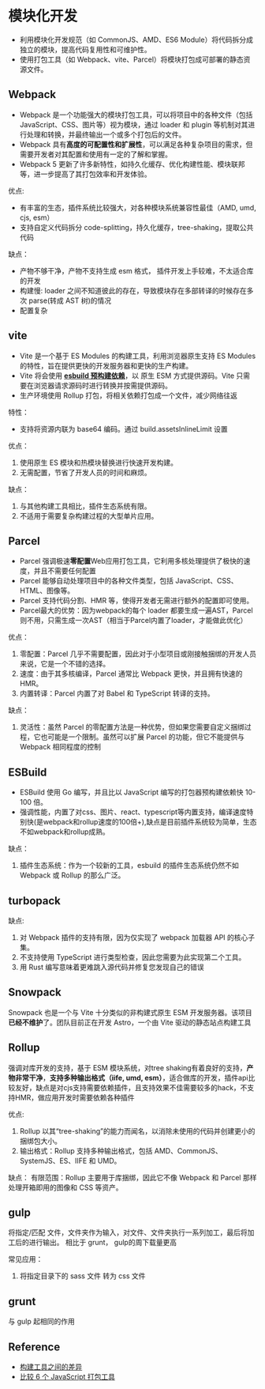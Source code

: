 # 模块化开发

- 利用模块化开发规范（如 CommonJS、AMD、ES6 Module）将代码拆分成独立的模块，提高代码复用性和可维护性。
- 使用打包工具（如 Webpack、vite、Parcel）将模块打包成可部署的静态资源文件。


## Webpack
- Webpack 是一个功能强大的模块打包工具，可以将项目中的各种文件（包括 JavaScript、CSS、图片等）视为模块，通过 loader 和 plugin 等机制对其进行处理和转换，并最终输出一个或多个打包后的文件。
- Webpack 具有**高度的可配置性和扩展性**，可以满足各种复杂项目的需求，但需要开发者对其配置和使用有一定的了解和掌握。
- Webpack 5 更新了许多新特性，如持久化缓存、优化构建性能、模块联邦等，进一步提高了其打包效率和开发体验。

优点:
- 有丰富的生态，插件系统比较强大，对各种模块系统兼容性最佳（AMD, umd, cjs, esm）
- 支持自定义代码拆分 code-splitting，持久化缓存，tree-shaking，提取公共代码

缺点：
- 产物不够干净，产物不支持生成 esm 格式， 插件开发上手较难，不太适合库的开发
- 构建慢: loader 之间不知道彼此的存在，导致模块存在多部转译的时候存在多次 parse(转成 AST 树)的情况
- 配置复杂


## vite
- Vite 是一个基于 ES Modules 的构建工具，利用浏览器原生支持 ES Modules 的特性，旨在提供更快的开发服务器和更快的生产构建。
- Vite 将会使用 **[esbuild 预构建依赖](https://cn.vitejs.dev/guide/dep-pre-bundling)**，以 原生 ESM 方式提供源码。Vite 只需要在浏览器请求源码时进行转换并按需提供源码。
- 生产环境使用 Rollup 打包，将相关依赖打包成一个文件，减少网络往返


特性：
- 支持将资源内联为 base64 编码。通过 build.assetsInlineLimit 设置

优点：
1. 使用原生 ES 模块和热模块替换进行快速开发构建。
2. 无需配置，节省了开发人员的时间和麻烦。

缺点：
1. 与其他构建工具相比，插件生态系统有限。
2. 不适用于需要复杂构建过程的大型单片应用。


## Parcel
- Parcel 强调极速**零配置**Web应用打包工具，它利用多核处理提供了极快的速度，并且不需要任何配置
- Parcel 能够自动处理项目中的各种文件类型，包括 JavaScript、CSS、HTML、图像等。
- Parcel 支持代码分割、HMR 等，使得开发者无需进行额外的配置即可使用。
- Parcel最大的优势：因为webpack的每个 loader 都要生成一遍AST，Parcel 则不用，只需生成一次AST（相当于Parcel内置了loader，才能做此优化）

优点：
1. 零配置：Parcel 几乎不需要配置，因此对于小型项目或刚接触捆绑的开发人员来说，它是一个不错的选择。
2. 速度：由于其多核编译，Parcel 通常比 Webpack 更快，并且拥有快速的 HMR。
3. 内置转译：Parcel 内置了对 Babel 和 TypeScript 转译的支持。


缺点：
1. 灵活性：虽然 Parcel 的零配置方法是一种优势，但如果您需要自定义捆绑过程，它也可能是一个限制。虽然可以扩展 Parcel 的功能，但它不能提供与 Webpack 相同程度的控制


## ESBuild
- ESBuild 使用 Go 编写，并且比以 JavaScript 编写的打包器预构建依赖快 10-100 倍。
- 强调性能，内置了对css、图片、react、typescript等内置支持，编译速度特别快(是webpack和rollup速度的100倍+),缺点是目前插件系统较为简单，生态不如webpack和rollup成熟。


缺点：
1. 插件生态系统：作为一个较新的工具，esbuild 的插件生态系统仍然不如 Webpack 或 Rollup 的那么广泛。


## turbopack
缺点:
1. 对 Webpack 插件的支持有限，因为仅实现了 webpack 加载器 API 的核心子集。
2. 不支持使用 TypeScript 进行类型检查，因此您需要为此实现第二个工具。
3. 用 Rust 编写意味着更难跳入源代码并修复您发现自己的错误


## Snowpack
Snowpack 也是一个与 Vite 十分类似的非构建式原生 ESM 开发服务器。该项目**已经不维护**了。团队目前正在开发 Astro，一个由 Vite 驱动的静态站点构建工具


## Rollup
强调对库开发的支持，基于 ESM 模块系统，对tree shaking有着良好的支持，**产物非常干净**，**支持多种输出格式（iife, umd, esm）**，适合做库的开发，插件api比较友好，缺点是对cjs支持需要依赖插件，且支持效果不佳需要较多的hack，不支持HMR，做应用开发时需要依赖各种插件

优点:
1. Rollup 以其“tree-shaking”的能力而闻名，以消除未使用的代码并创建更小的捆绑包大小。
2. 输出格式：Rollup 支持多种输出格式，包括 AMD、CommonJS、SystemJS、ES、IIFE 和 UMD。


缺点：
有限范围：Rollup 主要用于库捆绑，因此它不像 Webpack 和 Parcel 那样处理开箱即用的图像和 CSS 等资产。


## gulp
将指定/匹配 文件，文件夹作为输入，对文件、文件夹执行一系列加工，最后将加工后的进行输出。
相比于 grunt， gulp的周下载量更高

常见应用：
  1. 将指定目录下的 sass 文件 转为 css 文件 


## grunt
与 gulp 起相同的作用


## Reference
- [构建工具之间的差异](https://cloud.tencent.com/developer/article/2030300)
- [比较 6 个 JavaScript 打包工具](https://medium.com/javascript-in-plain-english/comparing-5-javascript-bundling-tools-webpack-turbopack-parcel-rollup-and-esbuild-ce9f8af4753d)